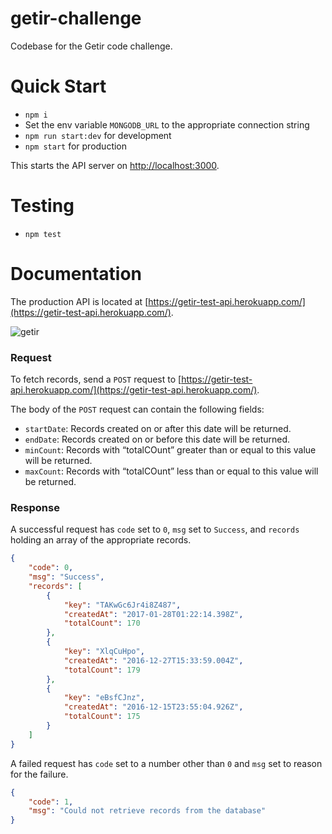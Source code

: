 # getir-challenge

Codebase for the Getir code challenge.

# Quick Start

- `npm i`
- Set the env variable `MONGODB_URL` to the appropriate connection string
- `npm run start:dev` for development
- `npm start` for production

This starts the API server on [http://localhost:3000](http://localhost:3000).

# Testing

- `npm test`

# Documentation

The production API is located at [https://getir-test-api.herokuapp.com/](https://getir-test-api.herokuapp.com/).

![getir](https://user-images.githubusercontent.com/6097630/107561254-9dd7a800-6bde-11eb-9075-b489b1baf761.png)

### Request

To fetch records, send a `POST` request to [https://getir-test-api.herokuapp.com/](https://getir-test-api.herokuapp.com/).

The body of the `POST` request can contain the following fields:

- `startDate`: Records created on or after this date will be returned.
- `endDate`: Records created on or before this date will be returned.
- `minCount`: Records with “totalCOunt” greater than or equal to this value will be returned.
- `maxCount`: Records with “totalCOunt” less than or equal to this value will be returned.

### Response

A successful request has `code` set to `0`, `msg` set to `Success`, and `records` holding an array of the appropriate records.

```json
{
    "code": 0,
    "msg": "Success",
    "records": [
        {
            "key": "TAKwGc6Jr4i8Z487",
            "createdAt": "2017-01-28T01:22:14.398Z",
            "totalCount": 170
        },
        {
            "key": "XlqCuHpo",
            "createdAt": "2016-12-27T15:33:59.004Z",
            "totalCount": 179
        },
        {
            "key": "eBsfCJnz",
            "createdAt": "2016-12-15T23:55:04.926Z",
            "totalCount": 175
        }
    ]
}
```

A failed request has `code` set to a number other than `0` and `msg` set to reason for the failure.

```json
{
    "code": 1,
    "msg": "Could not retrieve records from the database"
}
```